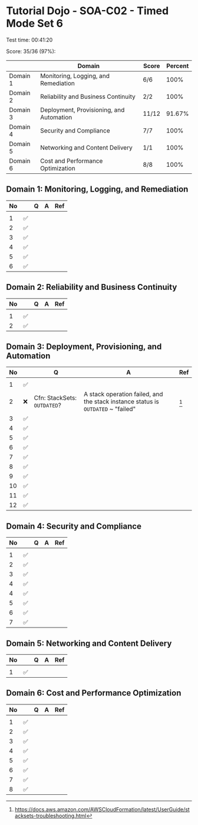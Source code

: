 # Tutorial Dojo - SOA-C02 - Timed Mode Set 6

Test time: 00:41:20

Score: 35/36 (97%):

|          | Domain                                   | Score | Percent |
| -------- | ---------------------------------------- | ----- | ------- |
| Domain 1 | Monitoring, Logging, and Remediation     | 6/6   | 100%    |
| Domain 2 | Reliability and Business Continuity      | 2/2   | 100%    |
| Domain 3 | Deployment, Provisioning, and Automation | 11/12 | 91.67%  |
| Domain 4 | Security and Compliance                  | 7/7   | 100%    |
| Domain 5 | Networking and Content Delivery          | 1/1   | 100%    |
| Domain 6 | Cost and Performance Optimization        | 8/8   | 100%    |

## Domain 1: Monitoring, Logging, and Remediation

| No  |     | Q   | A   | Ref |
| --- | --- | --- | --- | --- |
|     |     |     |     |     |
| 1   | ✅  |     |     |     |
| 2   | ✅  |     |     |     |
| 3   | ✅  |     |     |     |
| 4   | ✅  |     |     |     |
| 5   | ✅  |     |     |     |
| 6   | ✅  |     |     |     |

## Domain 2: Reliability and Business Continuity

| No  |     | Q   | A   | Ref |
| --- | --- | --- | --- | --- |
|     |     |     |     |     |
| 1   | ✅  |     |     |     |
| 2   | ✅  |     |     |     |

## Domain 3: Deployment, Provisioning, and Automation

| No  |     | Q                           | A                                                                                | Ref      |
| --- | --- | --------------------------- | -------------------------------------------------------------------------------- | -------- |
|     |     |                             |                                                                                  |          |
| 1   | ✅  |                             |                                                                                  |          |
| 2   | ❌  | Cfn: StackSets: `OUTDATED`? | A stack operation failed, and the stack instance status is `OUTDATED` ~ "failed" | [^3.2.1] |
| 3   | ✅  |                             |                                                                                  |          |
| 4   | ✅  |                             |                                                                                  |          |
| 5   | ✅  |                             |                                                                                  |          |
| 6   | ✅  |                             |                                                                                  |          |
| 7   | ✅  |                             |                                                                                  |          |
| 8   | ✅  |                             |                                                                                  |          |
| 9   | ✅  |                             |                                                                                  |          |
| 10  | ✅  |                             |                                                                                  |          |
| 11  | ✅  |                             |                                                                                  |          |
| 12  | ✅  |                             |                                                                                  |          |

## Domain 4: Security and Compliance

| No  |     | Q   | A   | Ref |
| --- | --- | --- | --- | --- |
|     |     |     |     |     |
| 1   | ✅  |     |     |     |
| 2   | ✅  |     |     |     |
| 3   | ✅  |     |     |     |
| 4   | ✅  |     |     |     |
| 4   | ✅  |     |     |     |
| 5   | ✅  |     |     |     |
| 6   | ✅  |     |     |     |
| 7   | ✅  |     |     |     |

## Domain 5: Networking and Content Delivery

| No  |     | Q   | A   | Ref |
| --- | --- | --- | --- | --- |
|     |     |     |     |     |
| 1   | ✅  |     |     |     |

## Domain 6: Cost and Performance Optimization

| No  |     | Q   | A   | Ref |
| --- | --- | --- | --- | --- |
|     |     |     |     |     |
| 1   | ✅  |     |     |     |
| 2   | ✅  |     |     |     |
| 3   | ✅  |     |     |     |
| 4   | ✅  |     |     |     |
| 5   | ✅  |     |     |     |
| 6   | ✅  |     |     |     |
| 7   | ✅  |     |     |     |
| 8   | ✅  |     |     |     |

[^3.2.1]: <https://docs.aws.amazon.com/AWSCloudFormation/latest/UserGuide/stacksets-troubleshooting.html>
